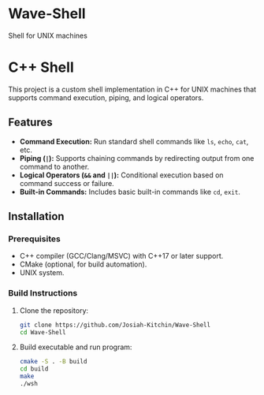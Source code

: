 # Wave-Shell
Shell for UNIX machines

# C++ Shell

This project is a custom shell implementation in C++ for UNIX machines that supports command execution, piping, and logical operators.

## Features

- **Command Execution:** Run standard shell commands like `ls`, `echo`, `cat`, etc.
- **Piping (`|`):** Supports chaining commands by redirecting output from one command to another.
- **Logical Operators (`&&` and `||`):** Conditional execution based on command success or failure.
- **Built-in Commands:** Includes basic built-in commands like `cd`, `exit`.

## Installation

### Prerequisites

- C++ compiler (GCC/Clang/MSVC) with C++17 or later support.
- CMake (optional, for build automation).
- UNIX system.

### Build Instructions

1. Clone the repository:
   ```bash
   git clone https://github.com/Josiah-Kitchin/Wave-Shell 
   cd Wave-Shell

2. Build executable and run program:
   ```bash
   cmake -S . -B build
   cd build
   make
   ./wsh



